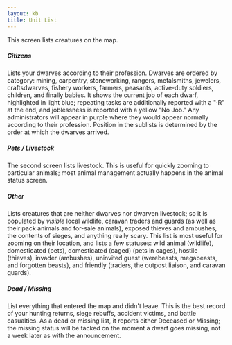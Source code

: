 ```yaml
---
layout: kb
title: Unit List
---
```


This screen lists creatures on the map.

##### Citizens

Lists your dwarves according to their profession. Dwarves are ordered by category: mining, carpentry, stoneworking, rangers, metalsmiths, jewelers, craftsdwarves, fishery workers, farmers, peasants, active-duty soldiers, children, and finally babies. It shows the current job of each dwarf, highlighted in light blue; repeating tasks are additionally reported with a "&middot;R" at the end, and joblessness is reported with a yellow "No Job." Any administrators will appear in purple where they would appear normally according to their profession. Position in the sublists is determined by the order at which the dwarves arrived. <!-- If the unit's name is flashing in this list, it means that they have attained legendary skill level.-->

##### Pets / Livestock

The second screen lists livestock. This is useful for quickly zooming to particular animals; most animal management actually happens in the animal status screen.

##### Other

Lists creatures that are neither dwarves nor dwarven livestock; so it is populated by *visible* local wildlife, caravan traders and guards (as well as their pack animals and for-sale animals), exposed thieves and ambushes, the contents of sieges, and anything really scary. This list is most useful for zooming on their location, and lists a few statuses: wild animal (wildlife), domesticated (pets), domesticated (caged) (pets in cages), hostile (thieves), invader (ambushes), uninvited guest (werebeasts, megabeasts, and forgotten beasts), and friendly (traders, the outpost liaison, and caravan guards).

##### Dead / Missing

List everything that entered the map and didn't leave. This is the best record of your hunting returns, siege rebuffs, accident victims, and battle casualties. As a dead or missing list, it reports either Deceased or Missing; the missing status will be tacked on the moment a dwarf goes missing, not a week later as with the announcement.